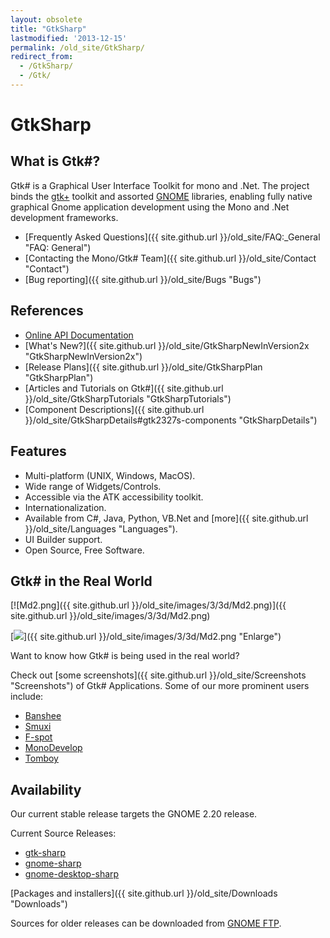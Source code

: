 ```yaml
---
layout: obsolete
title: "GtkSharp"
lastmodified: '2013-12-15'
permalink: /old_site/GtkSharp/
redirect_from:
  - /GtkSharp/
  - /Gtk/
---
```


GtkSharp
========

What is Gtk\#?
--------------

Gtk\# is a Graphical User Interface Toolkit for mono and .Net. The project binds the [gtk+](http://www.gtk.org/) toolkit and assorted [GNOME](http://www.gnome.org/) libraries, enabling fully native graphical Gnome application development using the Mono and .Net development frameworks.

-   [Frequently Asked Questions]({{ site.github.url }}/old_site/FAQ:_General "FAQ: General")
-   [Contacting the Mono/Gtk\# Team]({{ site.github.url }}/old_site/Contact "Contact")
-   [Bug reporting]({{ site.github.url }}/old_site/Bugs "Bugs")

References
----------

-   [Online API Documentation](http://www.go-mono.com/docs/monodoc.ashx?link=root:/classlib-gnome)
-   [What's New?]({{ site.github.url }}/old_site/GtkSharpNewInVersion2x "GtkSharpNewInVersion2x")
-   [Release Plans]({{ site.github.url }}/old_site/GtkSharpPlan "GtkSharpPlan")
-   [Articles and Tutorials on Gtk\#]({{ site.github.url }}/old_site/GtkSharpTutorials "GtkSharpTutorials")
-   [Component Descriptions]({{ site.github.url }}/old_site/GtkSharpDetails#gtk2327s-components "GtkSharpDetails")

Features
--------

-   Multi-platform (UNIX, Windows, MacOS).
-   Wide range of Widgets/Controls.
-   Accessible via the ATK accessibility toolkit.
-   Internationalization.
-   Available from C\#, Java, Python, VB.Net and [more]({{ site.github.url }}/old_site/Languages "Languages").
-   UI Builder support.
-   Open Source, Free Software.

Gtk\# in the Real World
-----------------------

[![Md2.png]({{ site.github.url }}/old_site/images/3/3d/Md2.png)]({{ site.github.url }}/old_site/images/3/3d/Md2.png)

[![](/skins/common/images/magnify-clip.png)]({{ site.github.url }}/old_site/images/3/3d/Md2.png "Enlarge")

Want to know how Gtk\# is being used in the real world?

Check out [some screenshots]({{ site.github.url }}/old_site/Screenshots "Screenshots") of Gtk\# Applications. Some of our more prominent users include:

-   [Banshee](http://banshee-project.org/Main_Page)
-   [Smuxi](https://www.smuxi.org/)
-   [F-spot](http://f-spot.org/Main_Page)
-   [MonoDevelop](http://www.monodevelop.com/Main_Page)
-   [Tomboy](http://www.gnome.org/projects/tomboy)

Availability
------------

Our current stable release targets the GNOME 2.20 release.

Current Source Releases:

-   [gtk-sharp](http://ftp.gnome.org/pub/gnome/sources/gtk-sharp/2.12/gtk-sharp-2.12.10.tar.gz)
-   [gnome-sharp](http://ftp.gnome.org/pub/gnome/sources/gnome-sharp/2.24/gnome-sharp-2.24.1.tar.gz)
-   [gnome-desktop-sharp](http://ftp.gnome.org/pub/gnome/sources/gnome-desktop-sharp/2.24/gnome-desktop-sharp-2.24.0.tar.gz)

[Packages and installers]({{ site.github.url }}/old_site/Downloads "Downloads")

Sources for older releases can be downloaded from [GNOME FTP](http://ftp.gnome.org/pub/gnome/sources/gtk-sharp).

